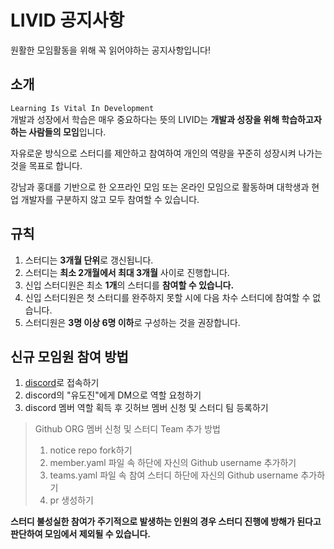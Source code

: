# LIVID 공지사항
원활한 모임활동을 위해 꼭 읽어야하는 공지사항입니다!

## 소개
`Learning Is Vital In Development`  
개발과 성장에서 학습은 매우 중요하다는 뜻의 LIVID는 **개발과 성장을 위해 학습하고자 하는 사람들의 모임**입니다.  

자유로운 방식으로 스터디를 제안하고 참여하여 개인의 역량을 꾸준히 성장시켜 나가는 것을 목표로 합니다.

강남과 홍대를 기반으로 한 오프라인 모임 또는 온라인 모임으로 활동하며 대학생과 현업 개발자를 구분하지 않고 모두 참여할 수 있습니다.

## 규칙
1. 스터디는 **3개월 단위**로 갱신됩니다.
2. 스터디는 **최소 2개월에서 최대 3개월** 사이로 진행합니다.
3. 신입 스터디원은 최소 **1개**의 스터디를 **참여할 수 있습니다.**
4. 신입 스터디원은 첫 스터디를 완주하지 못할 시에 다음 차수 스터디에 참여할 수 없습니다.
5. 스터디원은 **3명 이상 6명 이하**로 구성하는 것을 권장합니다.

## 신규 모임원 참여 방법
1. [discord](https://discord.gg/bnfS2s8vkV)로 접속하기
2. discord의 "유도진"에게 DM으로 역할 요청하기
3. discord 멤버 역할 획득 후 깃허브 멤버 신청 및 스터디 팀 등록하기
  > Github ORG 멤버 신청 및 스터디 Team 추가 방법
  > 1. notice repo fork하기
  > 2. member.yaml 파일 속 하단에 자신의 Github username 추가하기
  > 3. teams.yaml 파일 속 참여 스터디 하단에 자신의 Github username 추가하기
  > 4. pr 생성하기

**스터디 불성실한 참여가 주기적으로 발생하는 인원의 경우 스터디 진행에 방해가 된다고 판단하여 모임에서 제외될 수 있습니다.**
